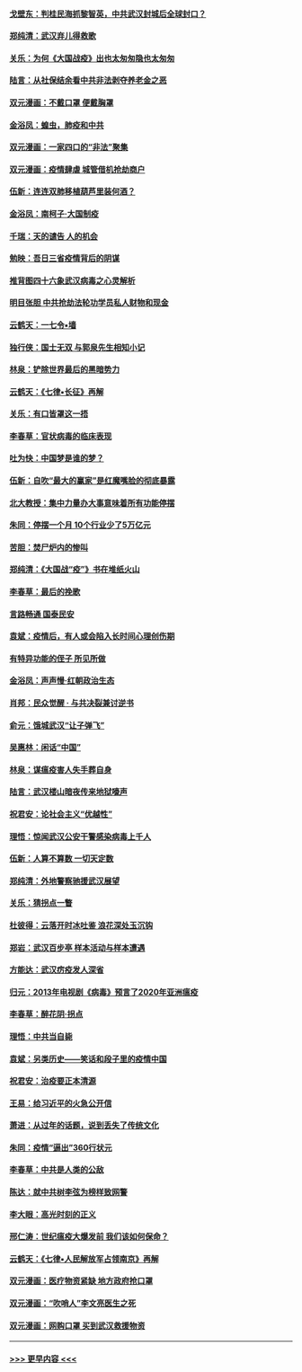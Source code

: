 #### [戈壁东：判桂民海抓黎智英，中共武汉封城后全球封口？](../pages/nsc993/n11917982.md?t=03060331) 
#### [郑纯清：武汉弃儿得救歌](../pages/nsc993/n11917881.md?t=03060331) 
#### [关乐：为何《大国战疫》出也太匆匆隐也太匆匆](../pages/nsc993/n11917792.md?t=03060331) 
#### [陆言：从社保结余看中共非法剥夺养老金之恶](../pages/nsc993/n11917084.md?t=03060331) 
#### [双元漫画：不戴口罩 便戴胸罩](../pages/nsc993/n11916447.md?t=03060331) 
#### [金浴凤：蝗虫，肺疫和中共](../pages/nsc993/n11916904.md?t=03060331) 
#### [双元漫画：一家四口的“非法”聚集](../pages/nsc993/n11916378.md?t=03060331) 
#### [双元漫画：疫情肆虐 城管借机抢劫商户](../pages/nsc993/n11916310.md?t=03060331) 
#### [伍新：连连双肺移植葫芦里装何酒？](../pages/nsc993/n11913667.md?t=03060331) 
#### [金浴凤：南柯子·大国制疫](../pages/nsc993/n11913657.md?t=03060331) 
#### [千瑞：天的谴告  人的机会](../pages/nsc993/n11913309.md?t=03060331) 
#### [勉映：吾日三省疫情背后的阴谋](../pages/nsc993/n11913079.md?t=03060331) 
#### [推背图四十六象武汉病毒之心灵解析](../pages/nsc993/n11911761.md?t=03060331) 
#### [明目张胆 中共抢劫法轮功学员私人财物和现金](../pages/nsc993/n11910262.md?t=03060331) 
#### [云鹤天：一七令▪墙](../pages/nsc993/n11910627.md?t=03060331) 
#### [独行侠：国士无双 与郭泉先生相知小记](../pages/nsc993/n11910613.md?t=03060331) 
#### [林泉：铲除世界最后的黑暗势力](../pages/nsc993/n11909320.md?t=03060331) 
#### [云鹤天：《七律▪长征》再解](../pages/nsc993/n11909327.md?t=03060331) 
#### [关乐：有口皆罩这一捂](../pages/nsc993/n11908393.md?t=03060331) 
#### [李春草：官状病毒的临床表现](../pages/nsc993/n11908339.md?t=03060331) 
#### [吐为快：中国梦是谁的梦？](../pages/nsc993/n11906564.md?t=03060331) 
#### [伍新：自吹“最大的赢家”是红魔嘴脸的彻底暴露](../pages/nsc993/n11906407.md?t=03060331) 
#### [北大教授：集中力量办大事意味着所有功能停摆](../pages/nsc993/n11904800.md?t=03060331) 
#### [朱同：停摆一个月 10个行业少了5万亿元](../pages/nsc993/n11904498.md?t=03060331) 
#### [苦胆：焚尸炉内的惨叫](../pages/nsc993/n11904479.md?t=03060331) 
#### [郑纯清：《大国战“疫”》书在堆纸火山](../pages/nsc993/n11904450.md?t=03060331) 
#### [李春草：最后的挽歌](../pages/nsc993/n11904441.md?t=03060331) 
#### [言路畅通 国泰民安](../pages/nsc993/n11904222.md?t=03060331) 
#### [袁斌：疫情后，有人或会陷入长时间心理创伤期](../pages/nsc993/n11901514.md?t=03060331) 
#### [有特异功能的侄子 所见所做](../pages/nsc993/n11901154.md?t=03060331) 
#### [金浴凤：声声慢‧红朝政治生态](../pages/nsc993/n11899553.md?t=03060331) 
#### [肖邦：民众觉醒 · 与共决裂兼讨逆书](../pages/nsc993/n11898435.md?t=03060331) 
#### [俞元：饿城武汉“让子弹飞”](../pages/nsc993/n11898344.md?t=03060331) 
#### [吴惠林：闲话“中国”](../pages/nsc993/n11898182.md?t=03060331) 
#### [林泉：谋瘟疫害人失手葬自身](../pages/nsc993/n11897892.md?t=03060331) 
#### [陆言：武汉楼山暗夜传来地狱嚎声](../pages/nsc993/n11897033.md?t=03060331) 
#### [祝君安：论社会主义“优越性”](../pages/nsc993/n11897005.md?t=03060331) 
#### [理悟：惊闻武汉公安干警感染病毒上千人](../pages/nsc993/n11896947.md?t=03060331) 
#### [伍新：人算不算数 一切天定数](../pages/nsc993/n11893372.md?t=03060331) 
#### [郑纯清：外地警察驰援武汉展望](../pages/nsc993/n11893115.md?t=03060331) 
#### [关乐：猜拐点一瞥](../pages/nsc993/n11893020.md?t=03060331) 
#### [杜彼得：云落开时冰吐鉴 浪花深处玉沉钩](../pages/nsc993/n11892107.md?t=03060331) 
#### [郑岩：武汉百步亭 样本活动与样本遭遇](../pages/nsc993/n11892310.md?t=03060331) 
#### [方能达：武汉疠疫发人深省](../pages/nsc993/n11891376.md?t=03060331) 
#### [归元：2013年电视剧《病毒》预言了2020年亚洲瘟疫](../pages/nsc993/n11891126.md?t=03060331) 
#### [李春草：醉花阴·拐点](../pages/nsc993/n11890567.md?t=03060331) 
#### [理悟：中共当自毙](../pages/nsc993/n11890559.md?t=03060331) 
#### [袁斌：另类历史——笑话和段子里的疫情中国](../pages/nsc993/n11889243.md?t=03060331) 
#### [祝君安：治疫要正本清源](../pages/nsc993/n11889085.md?t=03060331) 
#### [王易：给习近平的火急公开信](../pages/nsc993/n11888225.md?t=03060331) 
#### [萧进：从过年的话题，说到丢失了传统文化](../pages/nsc993/n11887732.md?t=03060331) 
#### [朱同：疫情“逼出”360行状元](../pages/nsc993/n11887678.md?t=03060331) 
#### [李春草：中共是人类的公敌](../pages/nsc993/n11887656.md?t=03060331) 
#### [陈达：就中共树李弦为榜样致网警](../pages/nsc993/n11887625.md?t=03060331) 
#### [李大眼：高光时刻的正义](../pages/nsc993/n11887585.md?t=03060331) 
#### [邢仁涛：世纪瘟疫大爆发前 我们该如何保命？](../pages/nsc993/n11887535.md?t=03060331) 
#### [云鹤天：《七律▪人民解放军占领南京》再解](../pages/nsc993/n11887524.md?t=03060331) 
#### [双元漫画：医疗物资紧缺 地方政府抢口罩](../pages/nsc993/n11884744.md?t=03060331) 
#### [双元漫画：“吹哨人”李文亮医生之死](../pages/nsc993/n11884705.md?t=03060331) 
#### [双元漫画：网购口罩 买到武汉救援物资](../pages/nsc993/n11884670.md?t=03060331) 

----
#### [ >>> 更早内容 <<< ](../indexes/nsc993-earlier.md)
